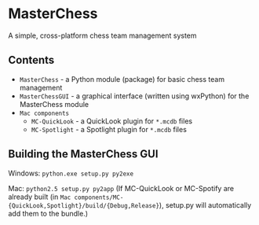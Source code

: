 MasterChess
===========

A simple, cross-platform chess team management system

Contents
--------

* `MasterChess` - a Python module (package) for basic chess team management
* `MasterChessGUI` - a graphical interface (written using wxPython) for the MasterChess module
* `Mac components`
    * `MC-QuickLook` - a QuickLook plugin for `*.mcdb` files
    * `MC-Spotlight` - a Spotlight plugin for `*.mcdb` files

Building the MasterChess GUI
----------------------------

Windows: `python.exe setup.py py2exe`

Mac: `python2.5 setup.py py2app` (If MC-QuickLook or MC-Spotify are already built (in `Mac components/MC-{QuickLook,Spotlight}/build/{Debug,Release}`), setup.py will automatically add them to the bundle.)
